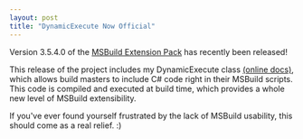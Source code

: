 ```yaml
---
layout: post
title: "DynamicExecute Now Official"
---
```

Version 3.5.4.0 of the [MSBuild Extension Pack](https://github.com/mikefourie-zz/MSBuildExtensionPack) has recently been released!

This release of the project includes my DynamicExecute class [(online docs)](http://www.msbuildextensionpack.com/help/3.5.4.0/html/2e32aa32-13c7-6374-e53e-241ff534fe1c.htm), which allows build masters to include C# code right in their MSBuild scripts. This code is compiled and executed at build time, which provides a whole new level of MSBuild extensibility.

If you've ever found yourself frustrated by the lack of MSBuild usability, this should come as a real relief. :)

